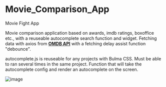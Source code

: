 # Movie_Comparison_App
Movie Fight App

Movie comparison application based on awards, imdb ratings, boxoffice etc., with a reuseable autocomplete search function and widget. 
Fetching data with axios from <a href="http://www.omdbapi.com/"><strong>OMDB API</strong></a> with a fetching delay assist function "debounce".

autocomplete.js is reuseable for any projects with Bulma CSS.
Must be able to ran several times in the same project.
Function that will take the autocomplete config and render an autocomplete on the screen.

![image](https://user-images.githubusercontent.com/35004717/138951771-2aed52fe-d40c-43fc-9d1a-b4c1053b4b13.png)
